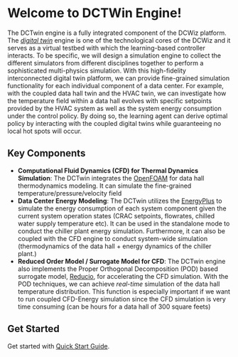 # Welcome to DCTWin Engine!

The DCTwin engine is a fully integrated component of the DCWiz platform. 
The <em> [digital twin](https://en.wikipedia.org/wiki/Digital_twin) </em> engine is one of the technological cores of the DCWiz
and it serves as a virtual testbed with which the learning-based controller interacts.
To be specific, we will design a simulation engine to collect the different simulators
from different disciplines together to perform a sophisticated multi-physics simulation.
With this high-fidelity interconnected digital twin platform, we can provide fine-grained
simulation functionality for each individual component of a data center.
For example, with the coupled data hall twin and the HVAC twin, we can investigate
how the temperature field within a data hall evolves with specific setpoints provided by
the HVAC system as well as the system energy consumption under the control policy.
By doing so, the learning agent can derive optimal policy by interacting with the coupled
digital twins while guaranteeing no local hot spots will occur.

## Key Components

* **Computational Fluid Dynamics (CFD) for Thermal Dynamics Simulation**: The DCTwin integrates the [OpenFOAM](https://www.openfoam.com/) for data hall thermodynamics modeling. It can simulate the fine-grained temperature/pressure/velocity field
* **Data Center Energy Modeling**: The DCTwin utilizes the [EnergyPlus](https://energyplus.net/) to simulate the energy consumption of each system component given the current system operation states (CRAC setpoints, flowrates, chilled water supply temperature etc). It can be used in the standalone mode to conduct the chiller plant energy simulation. Furthermore, it can also be coupled with the CFD engine to conduct system-wide simulation (thermodynamics of the data hall + energy dynamics of the chiller plant.)
* **Reduced Order Model / Surrogate Model for CFD**: The DCTwin engine also implements the Proper Orthogonal Decomposition (POD) based surrogate model, [Reducio](https://www.openfoam.com/),  for accelerating the CFD simulation. With the POD techniques, we can achieve *real-time* simulation of the data hall temperature distribution. This function is especially important if we want to run coupled CFD-Energy simulation since the CFD simulation is very time consuming (can be hours for a data hall of 300 square feets)


## Get Started
Get started with [Quick Start Guide](get_started/index.md).
